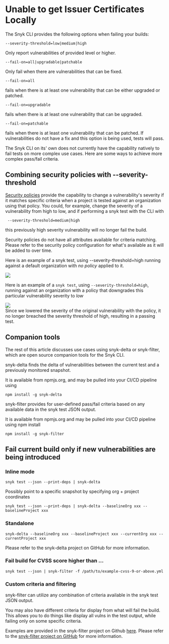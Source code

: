# Unable to get Issuer Certificates Locally

The Snyk CLI provides the following options when failing your builds:

```text
--severity-threshold=low|medium|high
```

Only report vulnerabilities of provided level or higher.

```text
--fail-on=all|upgradable|patchable
```

Only fail when there are vulnerabilities that can be fixed.

```text
--fail-on=all 
```

fails when there is at least one vulnerability that can be either upgraded or patched.

```text
--fail-on=upgradable 
```

fails when there is at least one vulnerability that can be upgraded.

```text
--fail-on=patchable 
```

fails when there is at least one vulnerability that can be patched. If vulnerabilities do not have a fix and this option is being used, tests will pass.

The Snyk CLI on its' own does not currently have the capability natively to fail tests on more complex use cases. Here are some ways to achieve more complex pass/fail criteria.

## Combining security policies with --severity-threshold

[Security policies](https://support.snyk.io/hc/en-us/sections/360002249538-Policies) provide the capability to change a vulnerability's severity if it matches specific criteria when a project is tested against an organization using that policy. You could, for example, change the severity of a vulnerability from high to low, and if performing a snyk test with the CLI with

```text
 --severity-threshold=medium|high
```

this previously high severity vulnerability will no longer fail the build.

Security policies do not have all attributes available for criteria matching. Please refer to the security policy configuration for what's available as it will be added to over time.

Here is an example of a snyk test, using --severity-threshold=high running against a default organization with _no policy_ applied to it.

![](https://gblobscdn.gitbook.com/assets%2F-MVXKdrh-jY3KDGPs8lQ%2F-MZT_W3O1oFyMAzF9g3s%2F-MZTrc0D6NjT6VlS1jmU%2Fimage.png?alt=media&token=27e0ee8c-147f-4942-ada4-08de07f67c40)

Here is an example of a `snyk test`, using `--severity-threshold=high`, running against an organization with a policy that downgrades this particular vulnerability severity to _low_

![](https://gblobscdn.gitbook.com/assets%2F-MVXKdrh-jY3KDGPs8lQ%2F-MZT_W3O1oFyMAzF9g3s%2F-MZTuPF3Uat7DSSnTKFD%2Fimage.png?alt=media&token=914fd76f-bd9f-4170-8d96-b32026ae19ee)  
Since we lowered the severity of the original vulnerability with the policy, it no longer breached the severity threshold of high, resulting in a passing test.

## Companion tools

The rest of this article discusses use cases using snyk-delta or snyk-filter, which are open source companion tools for the Snyk CLI.

snyk-delta finds the delta of vulnerabilities between the current test and a previously monitored snapshot.

It is available from npmjs.org, and may be pulled into your CI/CD pipeline using

```text
npm install -g snyk-delta
```

snyk-filter provides for user-defined pass/fail criteria based on any available data in the snyk test JSON output.

It is available from npmjs.org and may be pulled into your CI/CD pipeline using npm install

```text
npm install -g snyk-filter
```

## Fail current build only if new vulnerabilities are being introduced

### Inline mode

```text
snyk test --json --print-deps | snyk-delta
```

Possibly point to a specific snapshot by specifying org + project coordinates

```text
snyk test --json --print-deps | snyk-delta --baselineOrg xxx --baselineProject xxx
```

### Standalone

```text
snyk-delta --baselineOrg xxx --baselineProject xxx --currentOrg xxx --currentProject xxx
```

Please refer to the snyk-delta project on GitHub for more information.

### Fail build for CVSS score higher than ...

```text
snyk test --json | snyk-filter -f /path/to/example-cvss-9-or-above.yml
```

### Custom criteria and filtering

snyk-filter can utilize any combination of criteria available in the snyk test JSON output.

You may also have different criteria for display from what will fail the build. This allows you to do things like display all vulns in the test output, while failing only on some specific criteria.

Examples are provided in the snyk-filter project on Github [here](https://github.com/snyk-tech-services/snyk-filter). Please refer to the [snyk-filter project on GitHub](https://github.com/snyk-tech-services/snyk-filter) for more information.

